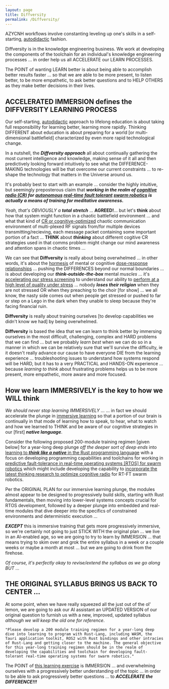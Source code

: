 ```yaml
---
layout: page
title: Diffversity
permalink: /Diffversity/
---
```



AZYCNH workflows involve constanting leveling up one's skills in a self-starting, [autodidactic](https://en.wikipedia.org/wiki/Autodidacticism) fashion.

Diffversity is in the knowledge engineering business. We work at developing the components of the toolchain for an individual's knowledge engineering processes ... in order help us all ACCELERATE our LEARN PROCESSES.

The POINT of wanting LEARN better is about being able to accomplish better results faster ... so that we are able to be more present, to listen better, to be more empathetic, to ask better questions and to HELP OTHERS as they make better decisions in their lives.

## ACCELERATED IMMERSION defines the DIFFVERSITY LEARNING PROCESS

Our self-starting, [autodidactic](https://en.wikipedia.org/wiki/Autodidacticism) approach to lifelong education is about taking full responsibility for learning better, learning more rapidly. Thinking DIFFERENT about education is about preparing for a world [or multi-dimensional battlefield] characterized by even more rapid technological change.

In a nutshell, the ***Diffversity approach*** all about continually gathering the most current intelligence and knowledge, making sense of it all and then predictively looking forward intuitively to see what the DIFFERENCE-MAKING technologies will be that overcome our current constraints ... to re-shape the technology that matters in the Universe around us.

It's probably best to start with an example ... consider the highly intuitive, but seemingly preposterous claim that ***working in the realm of [cognitive radio (CR)](https://en.wikipedia.org/wiki/Cognitive_radio) for [autonomous](https://en.wikipedia.org/wiki/Autonomous_robot) [real-time](https://en.wikipedia.org/wiki/Real-time_computing) [fault tolerant](https://en.wikipedia.org/wiki/Fault_tolerance) [swarm robotics](https://en.wikipedia.org/wiki/Swarm_robotics) is actually a means of training for meditative awareness.***  

*Yeah, that's OBVIOUSLY a* ***total stretch*** ... **AGREED!**... but let's **think** about how that system might function in a chaotic battlefield environment ... and what that kind of [CR or cognitive-optimized](https://en.wikipedia.org/wiki/Cognitive_radio) chaotic communication environment of multi-plexed RF signals from/for multiple devices transmitting/recieving, each message packet containing some important portion of a fact ... **THINK** about ***thinking*** about different cogitive CR strategies used in that comms problem might change our mind awareness and attention spans in chaotic times ... 

We can see that **Diffversity** is really about being overwhelmed ... in other words, it's about the [hormesis](https://en.wikipedia.org/wiki/Hormesis) of mental or cognitive [dose-response relationships](https://en.wikipedia.org/wiki/Dose%E2%80%93response_relationship) ... pushing the DIFFERENCES beyond our normal boundaries ... is about developing our ***think-outside-the-box*** mental *muscles* ... it's [accelerating our stress screening](https://en.wikipedia.org/wiki/Highly_accelerated_stress_audit) to understand our ability to [perform at a high level of quality under stress](https://en.wikipedia.org/wiki/Load_testing) ... nobody ***loses their religion*** when they are not stressed OR when they preaching to the choir [for show] ... we all know, the nasty side comes out when people get stressed or pushed to far or step on a Lego in the dark when they unable to sleep because they're facing financial ruin.

**Diffversity** is really about training ourselves [to develop capabilities we didn't know we had] by being overwhelmed.

**Diffversity** is based the idea that we can learn to think better by immersing ourselves in the most difficult, challenging, complex and HARD problems that we can find ... but we probably *learn best* when we can do so in a manner in which we can be relatively sure that we'll survive the difficulty, ie it doesn't really advance our cause to have everyone DIE from the learning experience ... troubleshooting issues to understand how systems respond will be HARD, but it has to a very PRACTICAL and HANDS-ON experience ... because *learning to think* about frustrating problems helps us to be more present, more empathetic, more aware and more focused.

## How we learn IMMERSIVELY is the key to how we WILL think

*We should never stop learning IMMERSIVELY ...* ... in fact we should accelerate the plunge in [immersive learning](https://en.wikipedia.org/wiki/Immersive_learning) so that a portion of our brain is continually in that mode of learning how to speak, to hear, what to watch and how we learned to THINK and be aware of our cognitive strategies in our [first] ***native language***.

Consider the following proposed 200-module training regimen [given below] for a year-long deep plunge *off the deeper sort of deep ends* into [learning to ***think like a native*** in the Rust programming language](https://doc.rust-lang.org/book/) with a focus on developing programming capabilities and toolchains for working in [predictive fault-tolerance in real-time operating systems [RTOS] for swarm robotics](https://arxiv.org/pdf/2309.09309.pdf) which might include developing the capability to [incorporate the latest thinking research to optimize cognitive radio](https://arxiv.org/search/?query=%22cognitive+radio%22&searchtype=all&source=header) for RT-FT swarm robotics.

Per the ORIGINAL PLAN for our immersive learning plunge, the modules almost appear to be designed to progressively build skills, starting with Rust fundamentals, then moving into lower-level systems concepts crucial for RTOS development, followed by a deeper plunge into embedded and real-time modules that dive deeper into the specifics of constrained environments and deterministic execution ...

***EXCEPT*** this is immersive training that gets more progressively immersive, so we're certainly not going to just STICK WITH the original plan ... we live in an AI-enabled age, so we are going to try to learn by IMMERSION ... that means trying to skim over and grok the entire syllabus in a week or a couple weeks or maybe a month at most ... but we are going to drink from the firehose.

*Of course, it's perfectly okay to revise/extend the syllabus as we go along BUT ...*

## THE ORIGINAL SYLLABUS BRINGS US BACK TO CENTER ...

At some point, when we have really squeezed all the just out of the ol' lemon, we are going to ask our AI assistant an UPDATED VERSION of our original question to furnish us with a new, improved, updated syllabus *although we will keep the old one for reference*.

    "Please develop a 200 module training regimen for a year-long deep dive into learning to program with Rust-Lang, including WASM, the Tauri application toolkit, ROS2 with Rust bindings and other intracies of Rust-Lang and getting closer to the machine. The general objective for this year-long training regimen should be in the realm of developing the capabilities and toolchain for developing fault-tolerant real-time operating systems for swarm robotics."

The POINT of [this learning exercise](https://azynch.github.io/template/2024/03/01/real-time-fault-tolerance.html) is IMMERSION ... and overwhelming ourselves with a progressively better understanding of the topic ... in order to be able to ask progressively better questions ... to ***ACCELERATE the DIFFERENCE!!!***
